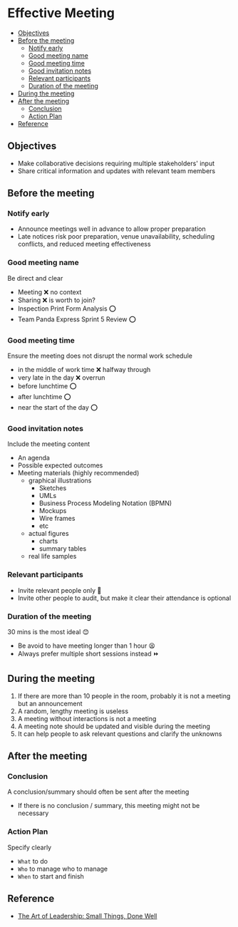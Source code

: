 # Effective Meeting <!-- omit in toc -->

- [Objectives](#objectives)
- [Before the meeting](#before-the-meeting)
  - [Notify early](#notify-early)
  - [Good meeting name](#good-meeting-name)
  - [Good meeting time](#good-meeting-time)
  - [Good invitation notes](#good-invitation-notes)
  - [Relevant participants](#relevant-participants)
  - [Duration of the meeting](#duration-of-the-meeting)
- [During the meeting](#during-the-meeting)
- [After the meeting](#after-the-meeting)
  - [Conclusion](#conclusion)
  - [Action Plan](#action-plan)
- [Reference](#reference)

## Objectives

- Make collaborative decisions requiring multiple stakeholders' input
- Share critical information and updates with relevant team members

## Before the meeting

### Notify early

- Announce meetings well in advance to allow proper preparation
- Late notices risk poor preparation, venue unavailability, scheduling conflicts, and reduced meeting effectiveness

### Good meeting name

Be direct and clear

- Meeting :x: no context
- Sharing :x: is worth to join?
- Inspection Print Form Analysis :o:
- Team Panda Express Sprint 5 Review :o:

### Good meeting time

Ensure the meeting does not disrupt the normal work schedule

- in the middle of work time :x: halfway through
- very late in the day :x: overrun
- before lunchtime :o:
- after lunchtime :o:
- near the start of the day :o:

### Good invitation notes

Include the meeting content

- An agenda
- Possible expected outcomes
- Meeting materials (highly recommended)
  - graphical illustrations
    - Sketches
    - UMLs
    - Business Process Modeling Notation (BPMN)
    - Mockups
    - Wire frames
    - etc
  - actual figures
    - charts
    - summary tables
  - real life samples

### Relevant participants

- Invite relevant people only :crown:
- Invite other people to audit, but make it clear their attendance is optional

### Duration of the meeting

30 mins is the most ideal :blush:

- Be avoid to have meeting longer than 1 hour :tired_face:
- Always prefer multiple short sessions instead :fast_forward:

## During the meeting

1. If there are more than 10 people in the room, probably it is not a meeting but an announcement
2. A random, lengthy meeting is useless
3. A meeting without interactions is not a meeting
4. A meeting note should be updated and visible during the meeting
5. It can help people to ask relevant questions and clarify the unknowns

## After the meeting

### Conclusion

A conclusion/summary should often be sent after the meeting

- If there is no conclusion / summary, this meeting might not be necessary

### Action Plan

Specify clearly

- `What` to do
- `Who` to manage who to manage
- `When` to start and finish

## Reference

- [The Art of Leadership: Small Things, Done Well](https://www.oreilly.com/library/view/the-art-of/9781492045687 "https://www.oreilly.com/library/view/the-art-of/9781492045687")
